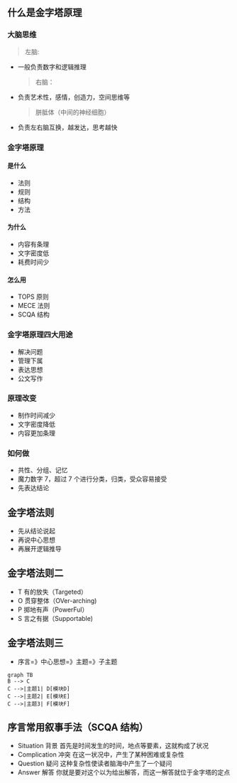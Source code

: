 ## 什么是金字塔原理

### 大脑思维

> 左脑:

- 一般负责数字和逻辑推理
  > 右脑：
- 负责艺术性，感情，创造力，空间思维等
  > 胼胝体（中间的神经细胞）
- 负责左右脑互换，越发达，思考越快

### 金字塔原理

#### 是什么

- 法则
- 规则
- 结构
- 方法

#### 为什么

- 内容有条理
- 文字密度低
- 耗费时间少

#### 怎么用

- TOPS 原则
- MECE 法则
- SCQA 结构

### 金字塔原理四大用途

- 解决问题
- 管理下属
- 表达思想
- 公文写作

### 原理改变

- 制作时间减少
- 文字密度降低
- 内容更加条理

### 如何做

- 共性、分组、记忆
- 魔力数字 7，超过 7 个进行分类，归类，受众容易接受
- 先表达结论

## 金字塔法则

- 先从结论说起
- 再说中心思想
- 再展开逻辑推导

## 金字塔法则二

- T 有的放失（Targeted）
- O 贯穿整体（OVer-arching)
- P 掷地有声（PowerFul）
- S 言之有据（Supportable)

## 金字塔法则三

- 序言=》中心思想=》主题=》子主题

```mermaid
graph TB
B --> C
C -->|主题1| D[模块D]
C -->|主题2| E[模块E]
C -->|主题3| F[模块F]
```

## 序言常用叙事手法（SCQA 结构）

- Situation 背景
  首先是时间发生的时间，地点等要素，这就构成了状况
- Complication 冲突
  在这一状况中，产生了某种困难或复杂性
- Question 疑问
  这种复杂性使读者脑海中产生了一个疑问
- Answer 解答
  你就是要对这个以为给出解答，而这一解答就位于金字塔的定点

